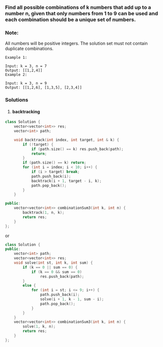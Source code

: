 ### Find all possible combinations of k numbers that add up to a number n, given that only numbers from 1 to 9 can be used and each combination should be a unique set of numbers.

### Note:

All numbers will be positive integers.
The solution set must not contain duplicate combinations.

```
Example 1:

Input: k = 3, n = 7
Output: [[1,2,4]]
Example 2:

Input: k = 3, n = 9
Output: [[1,2,6], [1,3,5], [2,3,4]]
```

### Solutions

1. #### backtracking

```c++
class Solution {
    vector<vector<int>> res;
    vector<int> path;

    void backtrack(int index, int target, int & k) {
        if (!target) {
            if (path.size() == k) res.push_back(path);
            return;
        }
        if (path.size() == k) return;
        for (int i = index; i < 10; i++) {
            if (i > target) break;
            path.push_back(i);
            backtrack(i + 1, target - i, k);
            path.pop_back();
        }
    }

public:
    vector<vector<int>> combinationSum3(int k, int n) {
        backtrack(1, n, k);
        return res;
    }
};
```

or

```c++
class Solution {
public:
    vector<int> path;
    vector<vector<int>> res;
    void solve(int st, int k, int sum) {
        if (k == 0 || sum == 0) {
            if (k == 0 && sum == 0)
                res.push_back(path);
        }
        else {
            for (int i = st; i <= 9; i++) {
                path.push_back(i);
                solve(i + 1, k - 1, sum - i);
                path.pop_back();
            }
        }
    }
    vector<vector<int>> combinationSum3(int k, int n) {
        solve(1, k, n);
        return res;
    }
};
```